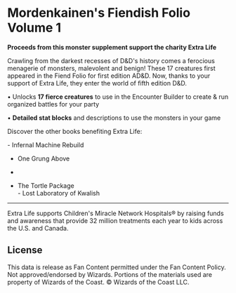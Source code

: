 # Mordenkainen's Fiendish Folio Volume 1

**Proceeds from this monster supplement support the charity Extra Life**

Crawling from the darkest recesses of D&D's history comes a ferocious menagerie of monsters, malevolent and benign! These 17 creatures first appeared in the Fiend Folio for first edition AD&D. Now, thanks to your support of Extra Life, they enter the world of fifth edition D&D.

• Unlocks **17 fierce creatures** to use in the Encounter Builder to create & run organized battles for your party<br>

• **Detailed stat blocks** and descriptions to use the monsters in your game<br>

Discover the other books benefiting Extra Life:<br>

\- Infernal Machine Rebuild<br>

- One Grung Above<br>

- 

- The Tortle Package<br>- Lost Laboratory of Kwalish

---

Extra Life supports Children's Miracle Network Hospitals® by raising funds and awareness that provide 32 million treatments each year to kids across the U.S. and Canada.

## License

This data is release as Fan Content permitted under the Fan Content Policy. Not approved/endorsed by Wizards. Portions of the materials used are property of Wizards of the Coast. © Wizards of the Coast LLC.
